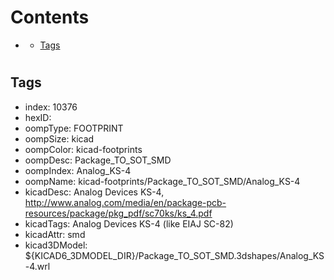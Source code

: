 



Contents
========

* [](#)
	* [Tags](#tags)

# 

## Tags

- index: 10376
- hexID: 
- oompType: FOOTPRINT
- oompSize: kicad
- oompColor: kicad-footprints
- oompDesc: Package_TO_SOT_SMD
- oompIndex: Analog_KS-4
- oompName: kicad-footprints/Package_TO_SOT_SMD/Analog_KS-4
- kicadDesc: Analog Devices KS-4, http://www.analog.com/media/en/package-pcb-resources/package/pkg_pdf/sc70ks/ks_4.pdf
- kicadTags: Analog Devices KS-4 (like EIAJ SC-82)
- kicadAttr: smd
- kicad3DModel: ${KICAD6_3DMODEL_DIR}/Package_TO_SOT_SMD.3dshapes/Analog_KS-4.wrl
